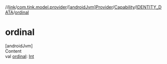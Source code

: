 //[link](../../../../index.md)/[com.tink.model.provider](../../../index.md)/[[androidJvm]Provider](../../index.md)/[Capability](../index.md)/[IDENTITY_DATA](index.md)/[ordinal](ordinal.md)



# ordinal  
[androidJvm]  
Content  
val [ordinal](ordinal.md): [Int](https://kotlinlang.org/api/latest/jvm/stdlib/kotlin/-int/index.html)  



